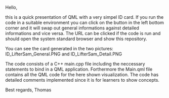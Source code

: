 Hello,

this is a quick presentation of QML with a very simpel ID card. If you run the code in a suitable 
environment you can click on the button in the left bottom corner and it will swap out general 
informations against detailed informations and vice versa. The URL can be clicked if the code is run
and should open the system standard browser and show this repository.

You can see the card generated in the two pictures: ID_LifterSam_General.PNG and ID_LifterSam_Detail.PNG

The code consists of a C++ main.cpp file including the neccessary statements to bind in a QML application.
Forthermore the Main.qml file contains all the QML code for the here shown visualization. The code has
detailed comments implemented since it is for learners to show concepts.

Best regards,
Thomas
